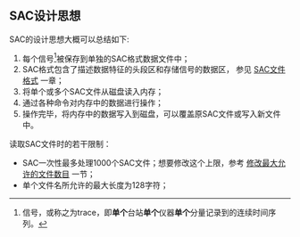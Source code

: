 ## SAC设计思想

SAC的设计思想大概可以总结如下:

1.  每个信号[^1]被保存到单独的SAC格式数据文件中；
2.  SAC格式包含了描述数据特征的头段区和存储信号的数据区，
    参见 [SAC文件格式](/fileformat) 一章；
3.  将单个或多个SAC文件从磁盘读入内存；
4.  通过各种命令对内存中的数据进行操作；
5.  操作完毕，将内存中的数据写入到磁盘，可以覆盖原SAC文件或写入新文件中。

读取SAC文件时的若干限制：

-   SAC一次性最多处理1000个SAC文件；想要修改这个上限，参考 [修改最大允许的文件数目](/tricks-and-traps/max-allowed-files.html) 一节；
-   单个文件名所允许的最大长度为128字符；

[^1]: 信号，或称之为trace，即**单个**台站**单个**仪器**单个**分量记录到的连续时间序列。
